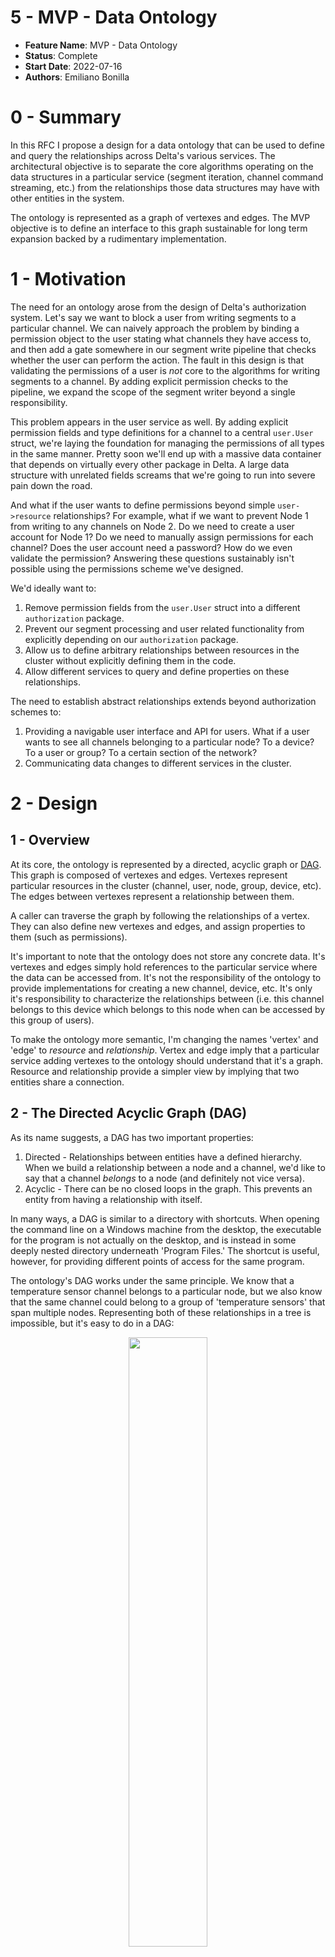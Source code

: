 # 5 - MVP - Data Ontology

- **Feature Name**: MVP - Data Ontology
- **Status**: Complete
- **Start Date**: 2022-07-16
- **Authors**: Emiliano Bonilla

# 0 - Summary

In this RFC I propose a design for a data ontology that can be used to define and query
the relationships across Delta's various services. The architectural objective is to
separate the core algorithms operating on the data structures in a particular service
(segment iteration, channel command streaming, etc.) from the relationships those data
structures may have with other entities in the system.

The ontology is represented as a graph of vertexes and edges. The MVP objective is to
define an interface to this graph sustainable for long term expansion backed by a
rudimentary implementation.

# 1 - Motivation

The need for an ontology arose from the design of Delta's authorization system. Let's
say we want to block a user from writing segments to a particular channel. We can
naively approach the problem by binding a permission object to the user stating what
channels they have access to, and then add a gate somewhere in our segment write
pipeline that checks whether the user can perform the action. The fault in this design
is that validating the permissions of a user is _not_ core to the algorithms for writing
segments to a channel. By adding explicit permission checks to the pipeline, we expand
the scope of the segment writer beyond a single responsibility.

This problem appears in the user service as well. By adding explicit permission fields
and type definitions for a channel to a central `user.User` struct, we're laying the
foundation for managing the permissions of all types in the same manner. Pretty soon
we'll end up with a massive data container that depends on virtually every other package
in Delta. A large data structure with unrelated fields screams that we're going to run
into severe pain down the road.

And what if the user wants to define permissions beyond simple `user->resource`
relationships? For example, what if we want to prevent Node 1 from writing to any
channels on Node 2. Do we need to create a user account for Node 1? Do we need to
manually assign permissions for each channel? Does the user account need a password? How
do we even validate the permission? Answering these questions sustainably isn't possible
using the permissions scheme we've designed.

We'd ideally want to:

1. Remove permission fields from the `user.User` struct into a different `authorization`
   package.
2. Prevent our segment processing and user related functionality from explicitly
   depending on our `authorization` package.
3. Allow us to define arbitrary relationships between resources in the cluster without
   explicitly defining them in the code.
4. Allow different services to query and define properties on these relationships.

The need to establish abstract relationships extends beyond authorization schemes to:

1. Providing a navigable user interface and API for users. What if a user wants to see
   all channels belonging to a particular node? To a device? To a user or group? To a
   certain section of the network?
2. Communicating data changes to different services in the cluster.

# 2 - Design

## 1 - Overview

At its core, the ontology is represented by a directed, acyclic graph or
[DAG](https://en.wikipedia.org/wiki/Directed_acyclic_graph). This graph is composed of
vertexes and edges. Vertexes represent particular resources in the cluster (channel,
user, node, group, device, etc). The edges between vertexes represent a relationship
between them.

A caller can traverse the graph by following the relationships of a vertex. They can
also define new vertexes and edges, and assign properties to them (such as permissions).

It's important to note that the ontology does not store any concrete data. It's vertexes
and edges simply hold references to the particular service where the data can be
accessed from. It's not the responsibility of the ontology to provide implementations
for creating a new channel, device, etc. It's only it's responsibility to characterize
the relationships between (i.e. this channel belongs to this device which belongs to
this node when can be accessed by this group of users).

To make the ontology more semantic, I'm changing the names 'vertex' and 'edge' to
_resource_ and _relationship_. Vertex and edge imply that a particular service adding
vertexes to the ontology should understand that it's a graph. Resource and relationship
provide a simpler view by implying that two entities share a connection.

## 2 - The Directed Acyclic Graph (DAG)

As its name suggests, a DAG has two important properties:

1. Directed - Relationships between entities have a defined hierarchy. When we build a
   relationship between a node and a channel, we'd like to say that a channel _belongs_
   to a node (and definitely not vice versa).
2. Acyclic - There can be no closed loops in the graph. This prevents an entity from
   having a relationship with itself.

In many ways, a DAG is similar to a directory with shortcuts. When opening the command
line on a Windows machine from the desktop, the executable for the program is not
actually on the desktop, and is instead in some deeply nested directory underneath
'Program Files.' The shortcut is useful, however, for providing different points of
access for the same program.

The ontology's DAG works under the same principle. We know that a temperature sensor
channel belongs to a particular node, but we also know that the same channel could
belong to a group of 'temperature sensors' that span multiple nodes. Representing both
of these relationships in a tree is impossible, but it's easy to do in a DAG:

<p align="middle">
<img src="img/0005-220716-ontology/dag.png" width="50%">
<h6 align="middle">A simple channel ontology represented as a DAG</h6>
</p>

The location of 'Temperature Sensor 2' can be represented my the path " /temperature
sensors/temperature sensor 2" or by "nodes/node 1/temperature sensor 2". Both of these
paths are valid and intuitive ways of navigating the ontology. It just depends on the
callers needs.

It's also important to note that although this graph has undirected cycles, it does not
have any directed cycles. If we were to introduce a directed cycle like the following,

<p align="middle">
<img src="img/0005-220716-ontology/dag-bad.png" width="50%">
<h6 align="middle">An invalid DAG with a directed cycle</h6>
</p>

the graph would lose its meaning; Temperature Sensor 4 belongs to the group temperature
sensors but the group temperature sensors is also a temperature sensor? A directed
acyclic graph allows us to define dynamic relationships between entities while
maintaining a well-defined hierarchy.

## 3 - Resources and Relationships

Resources and relationships are the two core data types of the ontology. A resource, or
vertex on the DAG, is a unique entity in the cluster:

```go
package ontology

// Type represents a particular category of resource in the cluster (channel, user,
// node, etc).
type Type string

// ID is a cluster-unique identifier for the resource, regardless of its type (this
// is why it's called an ID, and not just a key).
type ID struct {
    // Key is a unique identifier for a resource within its Type (i.e. unique to all
    // channels).
    Key string
    // Type is the type of resource.
    Type Type
}

type Resource struct {
    //  The ID for the resource.
    ID ID
    // Additional fields that aren't important to define right now...
}
```

A relationship, or edge on the DAG, is a directed relationship between two resources:

```go
package ontology

type RelationshipType string

type Relationship struct {
    From ID
    To   ID
    // Distinguishes different classes of relationships, such as parent-child, accessor
    // -accessed, etc.
    Type RelationshipType
}
```

The `ontology` package provides a builtin `ChildOf` relationship type that indicates
that `From` is the child of `To`.

## 4 - Services

If the ontology's DAG only stores references, where do we actually get resources? This
is where a service comes in. A service for a particular resource type serves as a
gateway to the underlying service where the resource is stored.

The MVP interface for a service is decidedly simple:

```go
package ontology

type Service interface {
    // Retrieve returns data for the resource with the given ID.
    Retrieve(ID) (interface{}, error)
}
```

Within the ontology, we can store a map of services for each resource type. As a caller
traverse the DAG, we can use the service to retrieve the data for a particular resource.
Of course, this means we need to extend the `ontology.Resource` type to support holding
resource data along with the reference.

### 1 - Integrating Resource Data

The process for retrieving resource data is as follows:

1. A caller traverses the DAG until they find a resource of interest.
2. The ontology does a key-value lookup for the appropriate service.
3. The service retrieve the data for the resource, and binds it to the
   `ontology.Resource` from the DAG.
4. The `ontology.Resource` is returned to the caller.

I've had quite a bit of trouble defining a good way to integrate resource data into the
`Resource`. On the one hand, I'd like the `ontology` package to have as little knowledge
and interaction with the concrete type as possible. On the other hand, I'm not a fan of
highly dynamic, untyped interfaces. The simplest, and most abstracted way to represent
the payload is:

```go
package ontology

type Resource struct {
    ID ID
    // Data can hold a struct, map, slice, etc. that represents the concrete resource ID
    // refers to.
    Data interface{}
}
```

If we're exposing the resource through an API, we can serialize the Data to JSON and
return it to the client, where they can parse the fields as they wish.

This approach is general and loosely coupled, but poses problems when the caller wants
to parse the data. This can be illustrated when attempting to implement an ABAC
authorization system. When defining a policy, how do we extract specific attributes from
the resource? For example, we may allow or deny access to a channel depending on its
`Channel.NodeID` field. The only way to access this field is through reflection, which
I'd like to avoid.

### 2 - String-Value Maps

Another approach is to use a `fiber.Map` styled design where the resource is stored in a
string-value map:

```go
package ontology

type Data map[string]interface{}

type Service interface {
    Retrieve(ID) (Data, error)
}
type Resource struct {
    ID   ID
    Data Data
}
```

This is marginally less abstract, but definitely more sustainable. Now we can use
key-access in our ABAC policies:

```go
package ontology

// Enforce - A very very very very crude example.
func Enforce(resource Resource) error {
    if resource.Type != "channel" {
        return errors.New("access DENIED")
    }
    nodeID, ok := resource.Data["nodeID"]
    if !ok {
        return errors.New("probably a bug")
    }
    if nodeID != 42 {
        return errors.New("access DENIED")
    }
    return nil
}
```

This is similar to the `fiber.Ctx.Locals()` implementation, where we can set arbitrary
key-value pairs and get them later. While it works, the idea of turning a struct into a
map makes me fee a bit woozy (kind of like injecting a bunch of random variables into a
context).

### 3 - Looking to GraphQL for Inspiration

In many ways, the ontology serves a similar purpose to a GraphQL wrapper around a set of
microservices. Of course, the ontology can also be used as an internal bus for
communicating data within the codebase itself.

GraphQL defines its resources using a Schema, where the properties (names, types,
validation rules, etc. ) are defined for each resource type. A user writes a collection
of schemas, and then uses them to query the API.

We can take a similar approach by extending the `Service` interface to ask for a schema
definition along with its data.

```
type Service interface {
   // Schema returns a schema describing the properties of the resource type.
   Schema() Schema
   ...
}
```

This could be particularly useful if we want to support resources writes through the
ontology, and could eventually allow for the creation of type-safe APIs.

### 4 - (Mild) Digression - Thinking Architecturally

I'd like to make note of an important distinction between a GraphQL interface and the
schema concept I introduced above. Many type-safe APIs (GraphQL, gRPC, tRPC, Swagger)
rely on custom languages to define their resources. These languages can then generate
code that can be imported and implemented into your general purpose language of choice.

If we're talking about using a type-safe API to communicate between two microservices A
and B, where A stores the resource (the 'server') and B queries it (the 'client'), I
think it's important to ask _who is responsible for defining the API?_.

Unless the server is specifically designed to support arbitrary data types and
relationships (like a database), I think it's prudent to assume the server is
responsible for letting the client know which resources it exposes. This establishes a
clear contract with a single source of truth.

This leads me to ask why we define our schemas in custom languages and them compile them
to GP libraries instead of defining them in their _native_ type and compiling them to a
custom schema language?

This approach adds complexity, as we need to add support for bidirectional code
generation, but it seems to do a better job of allocating single responsibility. It's
the type-safe APIs job to:

1. Tell the client what type of resources it exposes.
2. Transport resources to and from the server.

This doesn't mean it's the APIs job to _define the resources themselves_. Why don't we
do that in the microservice code itself, where the majority of the core logic lives?

This is the approach I'd like to try with the ontology, where it essentially serves as
an internal API between different services. Resources should _not_ be defined in the
ontology, but in the services that interact with it.

This approach may have unforeseen pitfalls. I guess we'll find out.

## 4 - Future Work

### 1 - Writes through the Ontology

Right now, we're only able to read resource data from the ontology. I think its
pertinent to consider whether we'd like to add support for writing to resources in the
future.

On the one hand, this transfers more responsibility onto the ontology for managing
resource data. On the other hand, we've already established strongly typed schemas, and
could use them to automatically create type-safe write APIs so that services don't have
to implement their own.

We won't know until we've put the existing design through its paces, so I'll lease this
as an open question.
